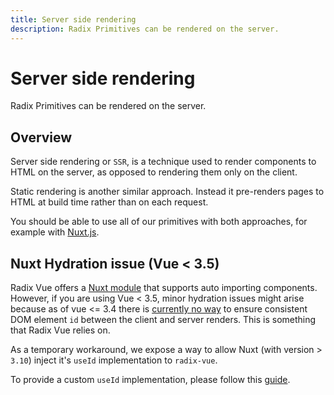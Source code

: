 ```yaml
---
title: Server side rendering
description: Radix Primitives can be rendered on the server.
---
```


# Server side rendering

<Description>
Radix Primitives can be rendered on the server.
</Description>

## Overview

Server side rendering or `SSR`, is a technique used to render components to HTML on the server, as opposed to rendering them only on the client.

Static rendering is another similar approach. Instead it pre-renders pages to HTML at build time rather than on each request.

You should be able to use all of our primitives with both approaches, for example with [Nuxt.js](https://nuxt.com/).

## Nuxt Hydration issue (Vue < 3.5) 

Radix Vue offers a [Nuxt module](/overview/installation.html#nuxt-modules) that supports auto importing components. However, if you are using Vue < 3.5, minor hydration issues might arise because as of vue <= 3.4 there is [currently no way](https://github.com/vuejs/rfcs/discussions/557) to ensure consistent DOM element `id` between the client and server renders. This is something that Radix Vue relies on.

As a temporary workaround, we expose a way to allow Nuxt (with version > `3.10`) inject it's `useId` implementation to `radix-vue`. 

To provide a custom `useId` implementation, please follow this [guide](/utilities/config-provider.html#hydration-issue-vue-3-5).
